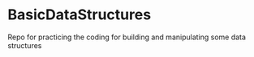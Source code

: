 # BasicDataStructures
Repo for practicing the coding for building and manipulating some data structures
